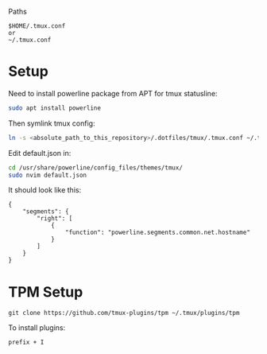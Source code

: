 Paths

```
$HOME/.tmux.conf
or
~/.tmux.conf
```

# Setup

Need to install powerline package from APT for tmux statusline:

```bash
sudo apt install powerline
```

Then symlink tmux config:

```bash
ln -s <absolute_path_to_this_repository>/.dotfiles/tmux/.tmux.conf ~/.tmux.conf
```

Edit default.json in:

```bash
cd /usr/share/powerline/config_files/themes/tmux/
sudo nvim default.json
```

It should look like this:

```
{
	"segments": {
		"right": [
			{
				"function": "powerline.segments.common.net.hostname"
			}
		]
	}
}
```

# TPM Setup

```
git clone https://github.com/tmux-plugins/tpm ~/.tmux/plugins/tpm
```
To install plugins:
```
prefix + I
```
